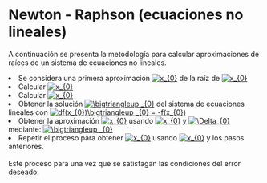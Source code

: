 <h1>Newton - Raphson (ecuaciones no lineales)</h1>

A continuación se presenta la metodología para calcular aproximaciones de raíces de un sistema de ecuaciones no lineales.

<lo>
    <li>Se considera una primera aproximación <a href="https://www.codecogs.com/eqnedit.php?latex=x_{0}" target="_blank"><img src="https://latex.codecogs.com/gif.latex?x_{0}" title="x_{0}" /></a> de la raíz de <a href="https://www.codecogs.com/eqnedit.php?latex=x_{0}" target="_blank"><img src="https://latex.codecogs.com/gif.latex?f(x)" title="x_{0}" /></a></li>
    <li>Calcular <a href="https://www.codecogs.com/eqnedit.php?latex=x_{0}" target="_blank"><img src="https://latex.codecogs.com/gif.latex?f(x_{0)" title="x_{0}" /></a></li>
    <li>Calcular <a href="https://www.codecogs.com/eqnedit.php?latex=x_{0}" target="_blank"><img src="https://latex.codecogs.com/gif.latex?df(x_{0})" title="x_{0}" /></a></li>
    <li>Obtener la solución <a href="https://www.codecogs.com/eqnedit.php?latex=\bigtriangleup&space;_{0}" target="_blank"><img src="https://latex.codecogs.com/gif.latex?\bigtriangleup&space;_{0}" title="\bigtriangleup _{0}" /></a> del sistema de ecuaciones lineales con <a href="https://www.codecogs.com/eqnedit.php?latex=df(x_{0})\bigtriangleup&space;_{0}&space;=&space;-f(x_{0})" target="_blank"><img src="https://latex.codecogs.com/gif.latex?df(x_{0})\bigtriangleup&space;_{0}&space;=&space;-f(x_{0})" title="df(x_{0})\bigtriangleup _{0} = -f(x_{0})" /></a></li>
    <li>Obtener la aproximación <a href="https://www.codecogs.com/eqnedit.php?latex=x_{0}" target="_blank"><img src="https://latex.codecogs.com/gif.latex?x_{1}" title="x_{0}" /></a> usando <a href="https://www.codecogs.com/eqnedit.php?latex=x_{0}" target="_blank"><img src="https://latex.codecogs.com/gif.latex?x_{0}" title="x_{0}" /></a> y <a href="https://www.codecogs.com/eqnedit.php?latex=\Delta_{0}" target="_blank"><img src="https://latex.codecogs.com/gif.latex?\Delta_{0}" title="\Delta_{0}" /></a> mediante: <a href="https://www.codecogs.com/eqnedit.php?latex=\bigtriangleup&space;_{0}" target="_blank"><img src="https://latex.codecogs.com/gif.latex?x_{1} = \bigtriangleup&space;_{0} + x_{0}" title="\bigtriangleup _{0}" /></a></li>
    <li>Repetir el proceso para obtener <a href="https://www.codecogs.com/eqnedit.php?latex=x_{0}" target="_blank"><img src="https://latex.codecogs.com/gif.latex?x_{2}" title="x_{0}" /></a> usando <a href="https://www.codecogs.com/eqnedit.php?latex=x_{0}" target="_blank"><img src="https://latex.codecogs.com/gif.latex?x_{1}" title="x_{0}" /></a> y los pasos anteriores.</li>
</lo>
<br>
Este proceso para una vez que se satisfagan las condiciones del error deseado.

